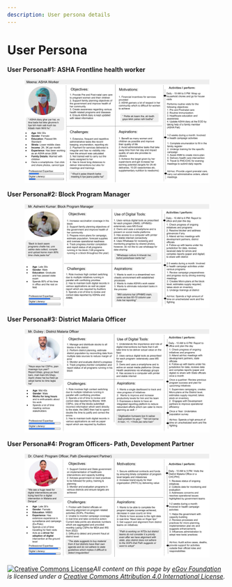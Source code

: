 ```yaml
---
description: User persona details
---
```


# User Persona

**User Persona#1: ASHA Frontline health worker**

<figure><img src="../.gitbook/assets/Health Campaign Landscape_ Process map &#x26; User Persona (4).png" alt=""><figcaption></figcaption></figure>

**User Persona#2: Block Program Manager**

<figure><img src="../.gitbook/assets/Health Campaign Landscape_ Process map &#x26; User Persona (1).png" alt=""><figcaption></figcaption></figure>

**User Persona#3: District Malaria Officer**

<figure><img src="../.gitbook/assets/Health Campaign Landscape_ Process map &#x26; User Persona (6).png" alt=""><figcaption></figcaption></figure>

**User Persona#4: Program Officers- Path, Development Partner**

<figure><img src="../.gitbook/assets/Health Campaign Landscape_ Process map &#x26; User Persona (7).png" alt=""><figcaption></figcaption></figure>



[![Creative Commons License](https://i.creativecommons.org/l/by/4.0/80x15.png)_​_](http://creativecommons.org/licenses/by/4.0/)_All content on this page by_ [_eGov Foundation_](https://egov.org.in/) _is licensed under a_ [_Creative Commons Attribution 4.0 International License_](http://creativecommons.org/licenses/by/4.0/)_._
